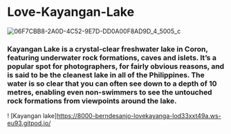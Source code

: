 # Love-Kayangan-Lake

![06F7CBB8-2A0D-4C52-9E7D-DD0A00F8AD9D_4_5005_c](https://user-images.githubusercontent.com/126774702/229323907-b6fdf7ba-7db9-4295-9925-4c582c411d04.jpeg)

### Kayangan Lake is a crystal-clear freshwater lake in Coron, featuring underwater rock formations, caves and islets. It’s a popular spot for photographers, for fairly obvious reasons, and is said to be the cleanest lake in all of the Philippines. The water is so clear that you can often see down to a depth of 10 metres, enabling even non-swimmers to see the untouched rock formations from viewpoints around the lake.
! [Kayangan lake]https://8000-berndesanjo-lovekayanga-lod33xxt49a.ws-eu93.gitpod.io/
